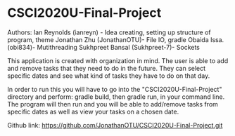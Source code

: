 # CSCI2020U-Final-Project

Authors: 
Ian Reynolds (ianreyn) - Idea creating, setting up structure of program, theme
Jonathan Zhu (JonathanOTU)- File IO, gradle
Obaida Issa. (obi834)- Mutithreading
Sukhpreet Bansal (Sukhpreet-7)- Sockets

This application is created with organization in mind. The user is able to add and remove tasks that they need to do in the future. They can select specific dates and see what kind of tasks they have to do on that day. 

In order to run this you will have to go into the "CSCI2020U-Final-Project" directory and perform: gradle build, then gradle run, in your command line. The program will then run and you will be able to add/remove tasks from specific dates as well as view your tasks on a chosen date.

Github link: https://github.com/JonathanOTU/CSCI2020U-Final-Project.git
